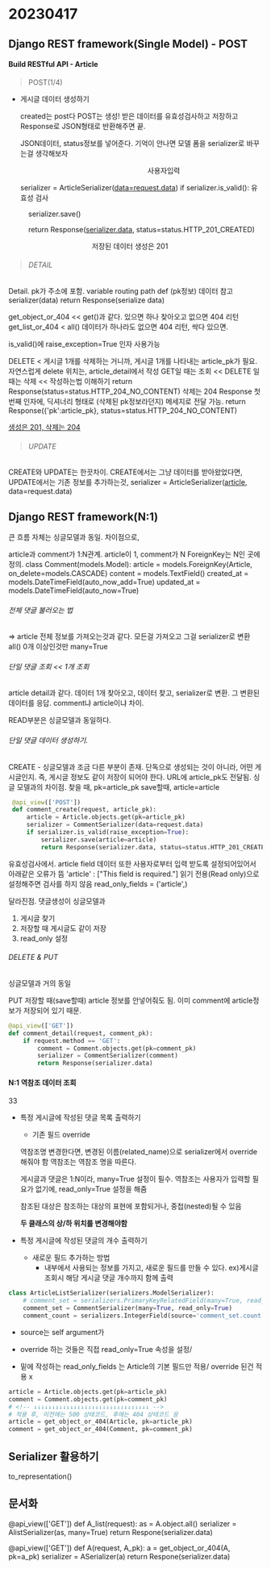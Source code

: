 # 20230417

## Django REST framework(Single Model) - POST

#### Build RESTful API - Article

> POST(1/4)

- 게시글 데이터 생성하기
  
  created는 post다
  POST는 생성!
  받은 데이터를 유효성검사하고 저장하고 Response로 JSON형태로 반환해주면 끝. 
  
  JSON데이터, status정보를 넣어준다. 
  기억이 안나면 모델 폼을 serializer로 바꾸는걸 생각해보자
  
                                                                  사용자입력
  
  serializer = ArticleSerializer(<u>data=request.data</u>)
  if serializer.is_valid(): 유효성 검사
  
      serializer.save()
  
      return Response(<u>serializer.data</u>, status=status.HTTP_201_CREATED)
  
                                      저장된 데이터                                생성은 201

> ###### DETAIL

Detail.
pk가 주소에 포함. variable routing
path
def (pk정보)
  데이터 참고
  serializer(data)
  return Response(serialize data)

get_object_or_404 << get()과 같다. 있으면 하나 찾아오고 없으면 404 리턴
get_list_or_404 < all() 데이터가 하나라도 없으면 404 리턴, 싹다 있으면.

is_valid()에 raise_exception=True 인자 사용가능

DELETE < 게시글 1개를 삭제하는 거니까, 게시글 1개를 나타내는 article_pk가 필요. 자연스럽게 delete 위치는, article_detail에서 작성
GET일 때는 조회 << 
DELETE 일때는 삭제 << 작성하는법 이해하기
return Response(status=status.HTTP_204_NO_CONTENT)   삭제는 204 
Response 첫번째 인자에, 딕셔너리 형태로 (삭제된 pk정보라던지) 메세지로 전달 가능.
return Response({'pk':article_pk}, status=status.HTTP_204_NO_CONTENT) 

<u>생성은 201, 삭제는 204</u>

> ###### UPDATE

CREATE와 UPDATE는 한끗차이.
CREATE에서는 그냥 데이터를 받아왔었다면, UPDATE에서는 기존 정보를 추가하는것,
serializer = ArticleSerializer(<u>article</u>, data=request.data)

## Django REST framework(N:1)

큰 흐름 자체는 싱글모델과 동일.
차이점으로, 

article과 comment가 1:N관계. article이 1, comment가 N
ForeignKey는 N인 곳에 정의.
class Comment(models.Model):
    article = models.ForeignKey(Article, on_delete=models.CASCADE)
    content = models.TextField()
    created_at = models.DateTimeField(auto_now_add=True)
    updated_at = models.DateTimeField(auto_now=True)

###### 전체 댓글 불러오는 법

=> article 전체 정보를 가져오는것과 같다. 모든걸 가져오고 그걸 serializer로 변환
all() 0개 이상인것만 many=True

###### 단일 댓글 조회 << 1개 조회

article detail과 같다. 데이터 1개 찾아오고, 데이터 찾고,
serializer로 변환. 그 변환된 데이터를 응답. comment냐 article이냐 차이.

READ부분은 싱글모델과 동일하다.

###### 단일 댓글 데이터 생성하기.

CREATE - 싱글모델과 조금 다른 부분이 존재.
단독으로 생성되는 것이 아니라, 어떤 게시글인지.
즉, 게시글 정보도 같이 저장이 되어야 한다.
URL에 article_pk도 전달됨.
싱글 모델과의 차이점. 
찾을 때, pk=article_pk
save할때, article=article

```python
 @api_view(['POST'])    
 def comment_create(request, article_pk):
     article = Article.objects.get(pk=article_pk)
     serializer = CommentSerializer(data=request.data)
     if serializer.is_valid(raise_exception=True):
         serializer.save(article=article)
         return Response(serializer.data, status=status.HTTP_201_CREATED)
```

유효성검사에서. article field 데이터 또한 사용자로부터 입력 받도록 설정되어있어서 아래같은 오류가 뜸
'article' : ["This field is required."]
읽기 전용(Read only)으로 설정해주면 검사를 하지 않음
read_only_fields = ('article',)

달라진점. 댓글생성이 싱글모델과

1. 게시글 찾기
2. 저장할 때 게시글도 같이 저장
3. read_only 설정

###### DELETE & PUT

싱글모델과 거의 동일

PUT 저장할 때(save할때) article 정보를 안넣어줘도 됨.
이미 comment에 article정보가 저장되어 있기 때문.

```python
@api_view(['GET'])    
def comment_detail(request, comment_pk):
    if request.method == 'GET':
        comment = Comment.objects.get(pk=comment_pk)
        serializer = CommentSerializer(comment)
        return Response(serializer.data)
```

#### N:1 역참조 데이터 조회

33

- 특정 게시글에 작성된 댓글 목록 출력하기
  
  - 기존 필드 override
    
    <!-- - fields = ['id','title','comment)set',] -->
  
  역참조명 변경한다면, 변경된 이름(related_name)으로 serializer에서 override 해줘야 함
  역참조는 역참조 명을 따른다.
  
  게시글과 댓글은 1:N이라, many=True 설정이 필수. 역참조는 사용자가 입력할 필요가 없기에, read_only=True 설정을 해줌
  
  참조된 대상은 참조하는 대상의 표현에 포함되거나, 중첩(nested)될 수 있음
  
  **두 클래스의 상/하 위치를 변경해야함**

- 특정 게시글에 작성된 댓글의 개수 출력하기
  
  - 새로운 필드 추가하는 방법
    - 내부에서 사용되는 정보를 가지고, 새로운 필드를 만들 수 있다. ex)게시글 조회시 해당 게시글 댓글 개수까지 함께 출력

```python
class ArticleListSerializer(serializers.ModelSerializer):
    # comment_set = serializers.PrimaryKeyRelatedField(many=True, read_only=True)
    comment_set = CommentSerializer(many=True, read_only=True)
    comment_count = serializers.IntegerField(source='comment_set.count', read_only=True)
```

- source는 self argument가 

- override 하는 것들은 직접 read_only=True 속성을 설정/

- 밑에 작성하는 read_only_fields 는 Article의 기본 필드만 적용/ override 된건 적용 x

```python
article = Article.objects.get(pk=article_pk)
comment = Comment.objects.get(pk=comment_pk)
# <!-- ↓↓↓↓↓↓↓↓↓↓↓↓↓↓↓↓↓↓↓↓↓↓↓↓↓↓↓↓↓↓↓↓ -->
# 적용 후, 이전에는 500 상태코드, 후에는 404 상태코드 응
article = get_object_or_404(Article, pk=article_pk)
comment = get_object_or_404(Comment, pk=comment_pk)
```

## Serializer 활용하기

to_representation() 

## 문서화

@api_view(['GET'])
def A_list(request):
    as = A.object.all()
    serializer = AlistSerializer(as, many=True)
    return Respone(serializer.data)

@api_view(['GET'])
def A(request, A_pk):
    a = get_object_or_404(A, pk=a_pk)
    serializer = ASerializer(a)
    return Respone(serializer.data)
